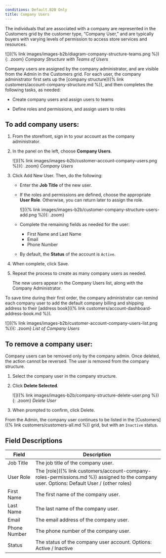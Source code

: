 ```yaml
---
conditions: Default.B2B Only
title: Company Users
---
```


The individuals that are associated with a company are represented in the Customers grid by the customer type, “Company User,” and are typically buyers with varying levels of permission to access store services and resources.

![]({% link images/images-b2b/diagram-company-structure-teams.png %}){: .zoom}
_Company Structure with Teams of Users_

Company users are assigned by the company administrator, and are visible from the Admin in the Customers grid. For each user, the company administrator first sets up the [company structure]({% link customers/account-company-structure.md %}), and then completes the following tasks, as needed:

- Create company users and assign users to teams

- Define roles and permissions, and assign users to roles

## To add company users:

1. From the storefront, sign in to your account as the company administrator.

1. In the panel on the left, choose **Company Users**.

   ![]({% link images/images-b2b/customer-account-company-users.png %}){: .zoom}
   _Company Users_

1. Click <span class="btn">Add New User</span>. Then, do the following:

   - Enter the **Job Title** of the new user.

   - If the roles and permissions are defined, choose the appropriate **User Role**. Otherwise, you can return later to assign the role.

      ![]({% link images/images-b2b/customer-company-structure-users-add.png %}){: .zoom}

   - Complete the remaining fields as needed for the user:
      - First Name and Last Name
      - Email
      - Phone Number

   - By default, the **Status** of the account is `Active`.

1. When complete, click <span class="btn">Save</span>.

1. Repeat the process to create as many company users as needed.

   The new users appear in the Company Users list, along with the Company Administrator.

To save time during their first order, the company administrator can remind each company user to add the default company billing and shipping address to their [address book]({% link customers/account-dashboard-address-book.md %}).

![]({% link images/images-b2b/customer-account-company-users-list.png %}){: .zoom}
_List of Company Users_

## To remove a company user:

Company users can be removed only by the company admin. Once deleted, the action cannot be reversed. The user is removed from the company structure.

1. Select the company user in the company structure.

1. Click **Delete Selected**.

   ![]({% link images/images-b2b/company-structure-delete-user.png %}){: .zoom}
   _Delete User_

1. When prompted to confirm, click <span class="btn">Delete</span>.

From the Admin, the company user continues to be listed in the [Customers]({% link customers/customers-all.md %}) grid, but with an `Inactive` status.

## Field Descriptions

| Field        | Description |
|--------------|---------------|
| Job Title    | The job title of the company user. |
| User Role    | The [role]({% link customers/account-company-roles-permissions.md %}) assigned to the company user. Options: Default User / (other roles) |
| First Name   | The first name of the company user.  |
| Last Name    | The last name of the company user.   |
| Email        | The email address of the company user.  |
| Phone Number | The phone number of the company user.  |
| Status       | The status of the company user account. Options: Active / Inactive  |
